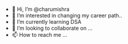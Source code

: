 - 👋 Hi, I’m @charumishra
- 👀 I’m interested in changing my career path..
- 🌱 I’m currently learning DSA
- 💞️ I’m looking to collaborate on ...
- 📫 How to reach me ...

<!---
charumishra/charumishra is a ✨ special ✨ repository because its `README.md` (this file) appears on your GitHub profile.
You can click the Preview link to take a look at your changes.
--->
